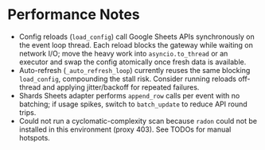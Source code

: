 # Performance Notes

- Config reloads (`load_config`) call Google Sheets APIs synchronously on the event loop thread. Each reload blocks the gateway while waiting on network I/O; move the heavy work into `asyncio.to_thread` or an executor and swap the config atomically once fresh data is available.
- Auto-refresh (`_auto_refresh_loop`) currently reuses the same blocking `load_config`, compounding the stall risk. Consider running reloads off-thread and applying jitter/backoff for repeated failures.
- Shards Sheets adapter performs `append_row` calls per event with no batching; if usage spikes, switch to `batch_update` to reduce API round trips.
- Could not run a cyclomatic-complexity scan because `radon` could not be installed in this environment (proxy 403). See TODOs for manual hotspots.
